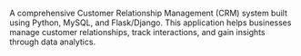 A comprehensive Customer Relationship Management (CRM) system built using Python, MySQL, and Flask/Django. This application helps businesses manage customer relationships, track interactions, and gain insights through data analytics.

